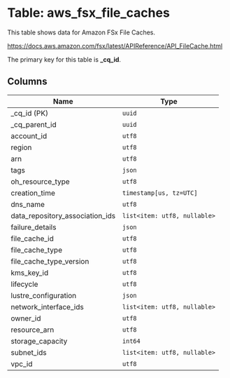 # Table: aws_fsx_file_caches

This table shows data for Amazon FSx File Caches.

https://docs.aws.amazon.com/fsx/latest/APIReference/API_FileCache.html

The primary key for this table is **_cq_id**.

## Columns

| Name          | Type          |
| ------------- | ------------- |
|_cq_id (PK)|`uuid`|
|_cq_parent_id|`uuid`|
|account_id|`utf8`|
|region|`utf8`|
|arn|`utf8`|
|tags|`json`|
|oh_resource_type|`utf8`|
|creation_time|`timestamp[us, tz=UTC]`|
|dns_name|`utf8`|
|data_repository_association_ids|`list<item: utf8, nullable>`|
|failure_details|`json`|
|file_cache_id|`utf8`|
|file_cache_type|`utf8`|
|file_cache_type_version|`utf8`|
|kms_key_id|`utf8`|
|lifecycle|`utf8`|
|lustre_configuration|`json`|
|network_interface_ids|`list<item: utf8, nullable>`|
|owner_id|`utf8`|
|resource_arn|`utf8`|
|storage_capacity|`int64`|
|subnet_ids|`list<item: utf8, nullable>`|
|vpc_id|`utf8`|